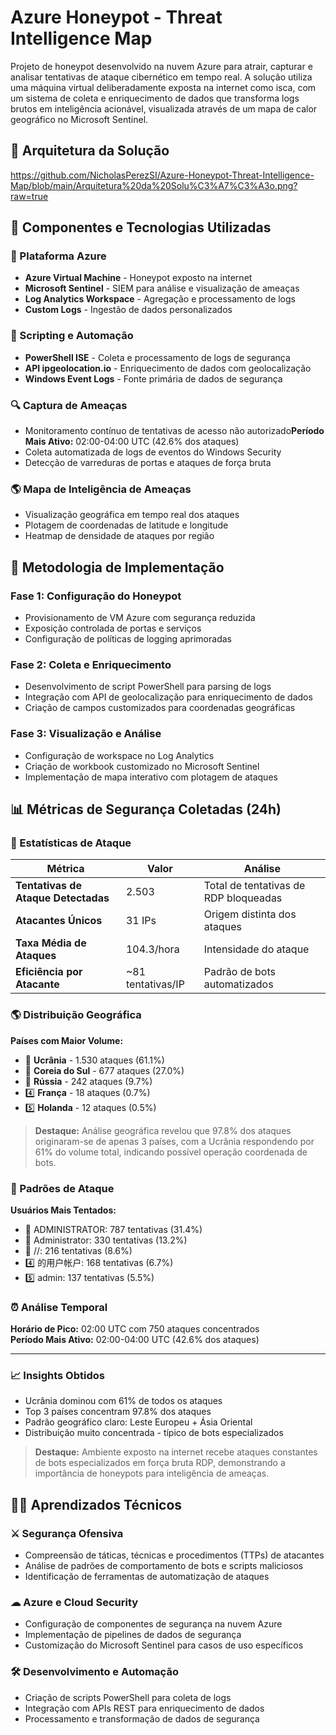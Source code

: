 # Azure Honeypot - Threat Intelligence Map
Projeto de honeypot desenvolvido na nuvem Azure para atrair, capturar e analisar tentativas de ataque cibernético em tempo real. A solução utiliza uma máquina virtual deliberadamente exposta na internet como isca, com um sistema de coleta e enriquecimento de dados que transforma logs brutos em inteligência acionável, visualizada através de um mapa de calor geográfico no Microsoft Sentinel.

## 📐 Arquitetura da Solução
https://github.com/NicholasPerezSI/Azure-Honeypot-Threat-Intelligence-Map/blob/main/Arquitetura%20da%20Solu%C3%A7%C3%A3o.png?raw=true
## 🔧 Componentes e Tecnologias Utilizadas

### 🔹 Plataforma Azure
- **Azure Virtual Machine** - Honeypot exposto na internet
- **Microsoft Sentinel** - SIEM para análise e visualização de ameaças  
- **Log Analytics Workspace** - Agregação e processamento de logs
- **Custom Logs** - Ingestão de dados personalizados

### 🔹 Scripting e Automação
- **PowerShell ISE** - Coleta e processamento de logs de segurança
- **API ipgeolocation.io** - Enriquecimento de dados com geolocalização
- **Windows Event Logs** - Fonte primária de dados de segurança

### 🔍 Captura de Ameaças
- Monitoramento contínuo de tentativas de acesso não autorizado**Período Mais Ativo:** 02:00-04:00 UTC (42.6% dos ataques)
- Coleta automatizada de logs de eventos do Windows Security
- Detecção de varreduras de portas e ataques de força bruta

### 🌎 Mapa de Inteligência de Ameaças
- Visualização geográfica em tempo real dos ataques
- Plotagem de coordenadas de latitude e longitude
- Heatmap de densidade de ataques por região

## 📎 Metodologia de Implementação

### Fase 1: Configuração do Honeypot
- Provisionamento de VM Azure com segurança reduzida
- Exposição controlada de portas e serviços
- Configuração de políticas de logging aprimoradas

### Fase 2: Coleta e Enriquecimento
- Desenvolvimento de script PowerShell para parsing de logs
- Integração com API de geolocalização para enriquecimento de dados
- Criação de campos customizados para coordenadas geográficas

### Fase 3: Visualização e Análise
- Configuração de workspace no Log Analytics
- Criação de workbook customizado no Microsoft Sentinel
- Implementação de mapa interativo com plotagem de ataques


## 📊 Métricas de Segurança Coletadas (24h)

### 🎯 Estatísticas de Ataque

| Métrica | Valor | Análise |
|---------|-------|---------|
| **Tentativas de Ataque Detectadas** | 2.503 | Total de tentativas de RDP bloqueadas |
| **Atacantes Únicos** | 31 IPs | Origem distinta dos ataques |
| **Taxa Média de Ataques** | 104.3/hora | Intensidade do ataque |
| **Eficiência por Atacante** | ~81 tentativas/IP | Padrão de bots automatizados |

### 🌎 Distribuição Geográfica

**Países com Maior Volume:**
- 🥇 **Ucrânia** - 1.530 ataques (61.1%)
- 🥈 **Coreia do Sul** - 677 ataques (27.0%)
- 🥉 **Rússia** - 242 ataques (9.7%)
- 4️⃣ **França** - 18 ataques (0.7%)
- 5️⃣ **Holanda** - 12 ataques (0.5%)
> **Destaque:** Análise geográfica revelou que 97.8% dos ataques originaram-se de apenas 3 países, com a Ucrânia respondendo por 61% do volume total, indicando possível operação coordenada de bots.
### 🔐 Padrões de Ataque

**Usuários Mais Tentados:**
- 🥇 ADMINISTRATOR: 787 tentativas (31.4%)
- 🥈 Administrator: 330 tentativas (13.2%)
- 🥉 //: 216 tentativas (8.6%)
- 4️⃣ 的用户帐户: 168 tentativas (6.7%)
- 5️⃣ admin: 137 tentativas (5.5%)

### ⏰ Análise Temporal

**Horário de Pico:** 02:00 UTC com 750 ataques concentrados  
**Período Mais Ativo:** 02:00-04:00 UTC (42.6% dos ataques)

---

### 📈 Insights Obtidos

- Ucrânia dominou com 61% de todos os ataques
- Top 3 países concentram 97.8% dos ataques
- Padrão geográfico claro: Leste Europeu + Ásia Oriental
- Distribuição muito concentrada - típico de bots especializados

> **Destaque:** Ambiente exposto na internet recebe ataques constantes de bots especializados em força bruta RDP, demonstrando a importância de honeypots para inteligência de ameaças.

## 👨‍🎓 Aprendizados Técnicos
### ⚔ Segurança Ofensiva
- Compreensão de táticas, técnicas e procedimentos (TTPs) de atacantes
- Análise de padrões de comportamento de bots e scripts maliciosos
- Identificação de ferramentas de automatização de ataques

### ☁ Azure e Cloud Security
- Configuração de componentes de segurança na nuvem Azure
- Implementação de pipelines de dados de segurança
- Customização do Microsoft Sentinel para casos de uso específicos

### 🛠 Desenvolvimento e Automação
- Criação de scripts PowerShell para coleta de logs
- Integração com APIs REST para enriquecimento de dados
- Processamento e transformação de dados de segurança
